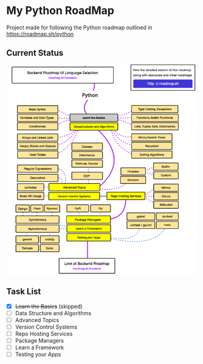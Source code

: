 # My Python RoadMap

Project made for following the Python roadmap outlined in https://roadmap.sh/python

## Current Status
![Roadmap Status in 2022-10-17](/images/RoadmapStatus2022-10-17.png)

## Task List
- [x] ~~Learn the Basics~~ (skipped)
- [ ] Data Structure and Algorithms
- [ ] Advanced Topics
- [ ] Version Control Systems
- [ ] Repo Hosting Services
- [ ] Package Managers
- [ ] Learn a Framework
- [ ] Testing your Apps